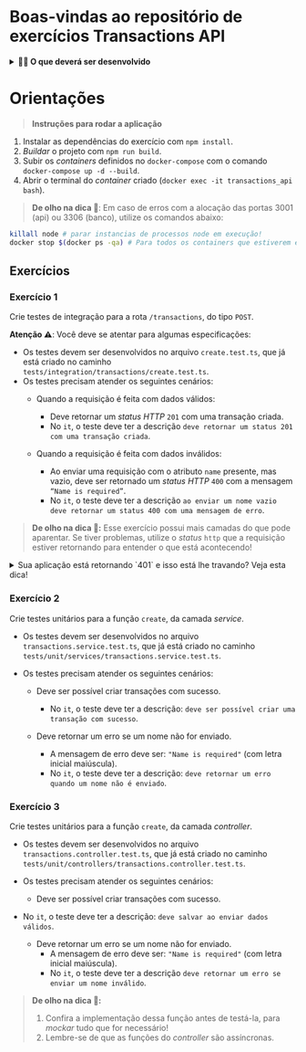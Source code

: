 # Boas-vindas ao repositório de exercícios Transactions API

<details>
  <summary><strong>👨‍💻 O que deverá ser desenvolvido</strong></summary><br />

Testes unitários e de integração para uma API que gerencia transações financeiras de diferentes tipos. Vamos utilzar o _setup_ de testes composto pelas ferramentas Mocha, Chai e Sinon para testar os comportamentos de alguns _features_ da nossa API, levando em consideração, inclusive, se as rotas que iremos testar são protegidas ou não por autenticação.

</details>

# Orientações

> **Instruções para rodar a aplicação**

1. Instalar as dependências do exercício com `npm install`.
2. _Buildar_ o projeto com `npm run build`.
3. Subir os _containers_ definidos no `docker-compose` com o comando `docker-compose up -d --build`.
4. Abrir o terminal do _container_ criado (`docker exec -it transactions_api bash`).

> **De olho na dica 👀**: Em caso de erros com a alocação das portas 3001 (api) ou 3306 (banco), utilize os comandos abaixo:

```bash
killall node # parar instancias de processos node em execução!
docker stop $(docker ps -qa) # Para todos os containers que estiverem em execução!
```

</details>

## Exercícios

### Exercício 1

Crie testes de integração para a rota `/transactions`, do tipo `POST`.

**Atenção ⚠️**: Você deve se atentar para algumas especificações:

- Os testes devem ser desenvolvidos no arquivo `create.test.ts`, que já está criado no caminho `tests/integration/transactions/create.test.ts`.
- Os testes precisam atender os seguintes cenários:
  - Quando a requisição é feita com dados válidos:
    - Deve retornar um _status HTTP_ `201` com uma transação criada.
    - No `it`, o teste deve ter a descrição `deve retornar um status 201 com uma transação criada`.

  - Quando a requisição é feita com dados inválidos:
    - Ao enviar uma requisição com o atributo `name` presente, mas vazio, deve ser retornado um _status HTTP_ `400` com a mensagem `“Name is required”`.
    - No `it`, o teste deve ter a descrição `ao enviar um nome vazio deve retornar um status 400 com uma mensagem de erro`.

> **De olho na dica 👀:** Esse exercício possui mais camadas do que pode aparentar. Se tiver problemas, utilize o _status_ `http` que a requisição estiver retornando para entender o que está acontecendo!

<details>
  <summary>Sua aplicação está retornando `401` e isso está lhe travando? Veja esta dica!</summary>

Qual o significado do _status_ `401`? Ele significa `UNAUTHORIZED`. Seu teste não está criando uma transação porque você não está sendo autenticado! Lembre-se de que, para criar uma transação, a aplicação deve checar seu _token_, para garantir que ele é válido. Mas você não precisa fazer _login_ de verdade, é necessário apenas simular! No caso, não se esqueça de:

- Fazer a requisição com o _header_ no formato correto e contendo uma `token`.
- _Mockar_ as funções que seu _middleware_ de autenticação chama para fazer a checagem.

**De olho na dica 👀**: Se precisar de um lembrete da sintaxe para alguma dessas funções, faça uma pesquisa rápida.

</details>

### Exercício 2

Crie testes unitários para a função `create`, da camada _service_.

- Os testes devem ser desenvolvidos no arquivo `transactions.service.test.ts`, que já está criado no caminho `tests/unit/services/transactions.service.test.ts`.
- Os testes precisam atender os seguintes cenários:

  - Deve ser possível criar transações com sucesso.
    - No `it`, o teste deve ter a descrição: `deve ser possível criar uma transação com sucesso`.

  - Deve retornar um erro se um nome não for enviado.
    - A mensagem de erro deve ser: `"Name is required"` (com letra inicial maiúscula).
    - No `it`, o teste deve ter a descrição: `deve retornar um erro quando um nome não é enviado`.

### Exercício 3

Crie testes unitários para a função `create`, da camada _controller_.

- Os testes devem ser desenvolvidos no arquivo `transactions.controller.test.ts`, que já está criado no caminho `tests/unit/controllers/transactions.controller.test.ts`.

- Os testes precisam atender os seguintes cenários:
  - Deve ser possível criar transações com sucesso.

- No `it`, o teste deve ter a descrição: `deve salvar ao enviar dados válidos`.

  - Deve retornar um erro se um nome não for enviado.
    - A mensagem de erro deve ser: `"Name is required"` (com letra inicial maiúscula).
    - No `it`, o teste deve ter a descrição `deve retornar um erro se enviar um nome inválido`.

> **De olho na dica 👀:**
>
> 1. Confira a implementação dessa função antes de testá-la, para _mockar_ tudo que for necessário!
> 2. Lembre-se de que as funções do _controller_ são assíncronas.
